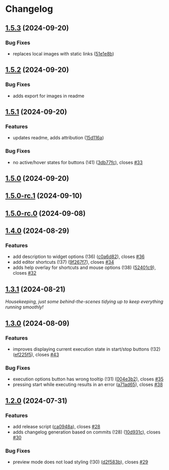 # Changelog

## [1.5.3](https://git.rwth-aachen.de/learntech-lufgi9/bama/webwriter/webwriter-block-based-code/compare/v1.5.2...v1.5.3) (2024-09-20)


### Bug Fixes

* replaces local images with static links ([51e1e8b](https://git.rwth-aachen.de/learntech-lufgi9/bama/webwriter/webwriter-block-based-code/commit/51e1e8b18437e7b9672c8d7786f442b1c2baf6f5))

## [1.5.2](https://git.rwth-aachen.de/learntech-lufgi9/bama/webwriter/webwriter-block-based-code/compare/v1.5.1...v1.5.2) (2024-09-20)


### Bug Fixes

* adds export for images in readme

## [1.5.1](https://git.rwth-aachen.de/learntech-lufgi9/bama/webwriter/webwriter-block-based-code/compare/v1.5.0...v1.5.1) (2024-09-20)


### Features

* updates readme, adds attribution ([15d116a](https://git.rwth-aachen.de/learntech-lufgi9/bama/webwriter/webwriter-block-based-code/commit/15d116a2e83302090c6e93be59eed1186e9c19e6))


### Bug Fixes

* no active/hover states for buttons (!41) ([3db77fc](https://git.rwth-aachen.de/learntech-lufgi9/bama/webwriter/webwriter-block-based-code/commit/3db77fcce277572b57d7ca350f50072f3d82cce0)), closes [#33](https://git.rwth-aachen.de/learntech-lufgi9/bama/webwriter/webwriter-block-based-code/issues/33)

## [1.5.0](https://git.rwth-aachen.de/learntech-lufgi9/bama/webwriter/webwriter-block-based-code/compare/v1.5.0-rc.1...v1.5.0) (2024-09-20)

## [1.5.0-rc.1](https://git.rwth-aachen.de/learntech-lufgi9/bama/webwriter/webwriter-block-based-code/compare/v1.5.0-rc.0...v1.5.0-rc.1) (2024-09-10)

## [1.5.0-rc.0](https://git.rwth-aachen.de/learntech-lufgi9/bama/webwriter/webwriter-block-based-code/compare/v1.4.0...v1.5.0-rc.0) (2024-09-08)

## [1.4.0](https://git.rwth-aachen.de/learntech-lufgi9/bama/webwriter/webwriter-block-based-code/compare/v1.3.1...v1.4.0) (2024-08-29)


### Features

* add description to widget options (!36) ([c0a6d82](https://git.rwth-aachen.de/learntech-lufgi9/bama/webwriter/webwriter-block-based-code/commit/c0a6d82ccceb5fff2089ae7c4b733fe217ff9d7a)), closes [#36](https://git.rwth-aachen.de/learntech-lufgi9/bama/webwriter/webwriter-block-based-code/issues/36)
* add editor shortcuts (!37) ([9f267f7](https://git.rwth-aachen.de/learntech-lufgi9/bama/webwriter/webwriter-block-based-code/commit/9f267f71b1cf5e8f39df7b0269928ba037b57478)), closes [#34](https://git.rwth-aachen.de/learntech-lufgi9/bama/webwriter/webwriter-block-based-code/issues/34)
* adds help overlay for shortcuts and mouse options (!38) ([52401c9](https://git.rwth-aachen.de/learntech-lufgi9/bama/webwriter/webwriter-block-based-code/commit/52401c9f1ef5c14675390fb8251de889dcf9d33b)), closes [#32](https://git.rwth-aachen.de/learntech-lufgi9/bama/webwriter/webwriter-block-based-code/issues/32)

## [1.3.1](https://git.rwth-aachen.de/learntech-lufgi9/bama/webwriter/webwriter-block-based-code/compare/v1.3.0...v1.3.1) (2024-08-21)

_Housekeeping, just some behind-the-scenes tidying up to keep everything running smoothly!_

## [1.3.0](https://git.rwth-aachen.de/learntech-lufgi9/bama/webwriter/webwriter-block-based-code/compare/v1.2.0...v1.3.0) (2024-08-09)


### Features

* improves displaying current execution state in start/stop buttons (!32) ([ef225f5](https://git.rwth-aachen.de/learntech-lufgi9/bama/webwriter/webwriter-block-based-code/commit/ef225f56d4ddc028a01fbe0141a7082b4d446dc6)), closes [#43](https://git.rwth-aachen.de/learntech-lufgi9/bama/webwriter/webwriter-block-based-code/issues/43)


### Bug Fixes

* execution options button has wrong tooltip (!31) ([004e3b2](https://git.rwth-aachen.de/learntech-lufgi9/bama/webwriter/webwriter-block-based-code/commit/004e3b2f431d1390740bda89100dbd33605464b2)), closes [#35](https://git.rwth-aachen.de/learntech-lufgi9/bama/webwriter/webwriter-block-based-code/issues/35)
* pressing start while executing results in an error ([a71ad65](https://git.rwth-aachen.de/learntech-lufgi9/bama/webwriter/webwriter-block-based-code/commit/a71ad6559e5d79318cb738801848f4ba2a86f5ac)), closes [#38](https://git.rwth-aachen.de/learntech-lufgi9/bama/webwriter/webwriter-block-based-code/issues/38)

## [1.2.0](https://git.rwth-aachen.de/learntech-lufgi9/bama/webwriter/webwriter-block-based-code/compare/v1.0.0...v1.2.0) (2024-07-31)


### Features

* add release script ([ca0948a](https://git.rwth-aachen.de/learntech-lufgi9/bama/webwriter/webwriter-block-based-code/commit/ca0948a19d0ff9c4d48d3f891c665f95ed98d738)), closes [#28](https://git.rwth-aachen.de/learntech-lufgi9/bama/webwriter/webwriter-block-based-code/issues/28)
* adds changelog generation based on commits (!28) ([10d931c](https://git.rwth-aachen.de/learntech-lufgi9/bama/webwriter/webwriter-block-based-code/commit/10d931cc97cc35105c381e4e35b3251456f3fdd4)), closes [#30](https://git.rwth-aachen.de/learntech-lufgi9/bama/webwriter/webwriter-block-based-code/issues/30)


### Bug Fixes

* preview mode does not load styling (!30) ([d2f583b](https://git.rwth-aachen.de/learntech-lufgi9/bama/webwriter/webwriter-block-based-code/commit/d2f583b14b299aa3088f0f6c7d5e05089f7fcadc)), closes [#29](https://git.rwth-aachen.de/learntech-lufgi9/bama/webwriter/webwriter-block-based-code/issues/29)

